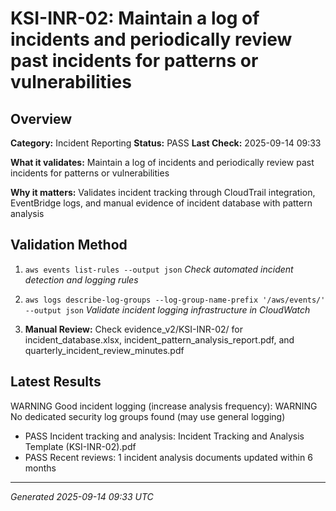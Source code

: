 # KSI-INR-02: Maintain a log of incidents and periodically review past incidents for patterns or vulnerabilities

## Overview

**Category:** Incident Reporting
**Status:** PASS
**Last Check:** 2025-09-14 09:33

**What it validates:** Maintain a log of incidents and periodically review past incidents for patterns or vulnerabilities

**Why it matters:** Validates incident tracking through CloudTrail integration, EventBridge logs, and manual evidence of incident database with pattern analysis

## Validation Method

1. `aws events list-rules --output json`
   *Check automated incident detection and logging rules*

2. `aws logs describe-log-groups --log-group-name-prefix '/aws/events/' --output json`
   *Validate incident logging infrastructure in CloudWatch*

3. **Manual Review:** Check evidence_v2/KSI-INR-02/ for incident_database.xlsx, incident_pattern_analysis_report.pdf, and quarterly_incident_review_minutes.pdf

## Latest Results

WARNING Good incident logging (increase analysis frequency): WARNING No dedicated security log groups found (may use general logging)
- PASS Incident tracking and analysis: Incident Tracking and Analysis Template (KSI-INR-02).pdf
- PASS Recent reviews: 1 incident analysis documents updated within 6 months

---
*Generated 2025-09-14 09:33 UTC*